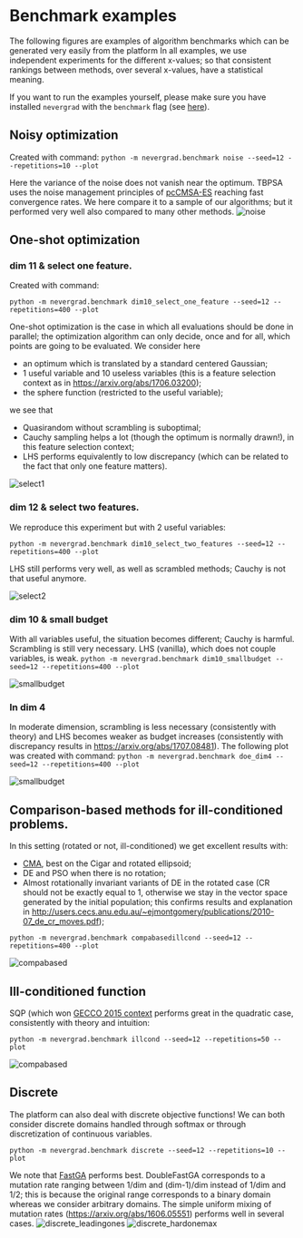 # Benchmark examples


The following figures are examples of algorithm benchmarks which can be generated very easily from the platform
In all examples, we use independent experiments for the different x-values; so that consistent rankings between methods, over several x-values, have a statistical meaning.

If you want to run the examples yourself, please make sure you have installed `nevergrad` with the `benchmark` flag (see [here](benchmarking.md)).

## Noisy optimization

Created with command: `python -m nevergrad.benchmark noise --seed=12 --repetitions=10 --plot`

Here the variance of the noise does not vanish near the optimum.
TBPSA uses the noise management principles of [pcCMSA-ES](https://homepages.fhv.at/hgb/New-Papers/PPSN16_HB16.pdf) reaching fast convergence rates. We here compare it to a sample of our algorithms; but it performed very well also compared to many other methods.
![noise](resources/noise_r400s12_xpresults_namecigar,rotationTrue.png)


## One-shot optimization
### dim 11 & select one feature.

Created with command:

`python -m nevergrad.benchmark dim10_select_one_feature --seed=12 --repetitions=400 --plot`

One-shot optimization is the case in which all evaluations should be done in parallel; the optimization algorithm can only decide, once and for all, which points are going to be evaluated. We consider here

- an optimum which is translated by a standard centered Gaussian;
- 1 useful variable and 10 useless variables (this is a feature selection context as in https://arxiv.org/abs/1706.03200);
- the sphere function (restricted to the useful variable);

we see that

- Quasirandom without scrambling is suboptimal;
- Cauchy sampling helps a lot (though the optimum is normally drawn!), in this feature selection context;
- LHS performs equivalently to low discrepancy (which can be related to the fact that only one feature matters).

![select1](resources/dim10_select_one_feature_r400s12_xpresults.png)


### dim 12 & select two features.
We reproduce this experiment but with 2 useful variables:

`python -m nevergrad.benchmark dim10_select_two_features --seed=12 --repetitions=400 --plot`

LHS still performs very well, as well as scrambled methods; Cauchy is not that useful anymore.

![select2](resources/dim10_select_two_features_r400s12_xpresults.png)


### dim 10 & small budget

With all variables useful, the situation becomes different; Cauchy is harmful. Scrambling is still very necessary. LHS (vanilla), which does not couple variables, is weak.
`python -m nevergrad.benchmark dim10_smallbudget --seed=12 --repetitions=400 --plot`

![smallbudget](resources/dim10_smallbudget_r400s12_xpresults.png)


### In dim 4

In moderate dimension, scrambling is less necessary (consistently with theory) and LHS becomes weaker as budget increases (consistently with discrepancy results in https://arxiv.org/abs/1707.08481).
The following plot was created with command: `python -m nevergrad.benchmark doe_dim4 --seed=12 --repetitions=400 --plot`

![smallbudget](resources/doe_dim4_r400s12_xpresults.png)


## Comparison-based methods for ill-conditioned problems.
In this setting (rotated or not, ill-conditioned) we get excellent results with:
 - [CMA](https://hal.inria.fr/inria-00583669/en/), best on the Cigar and rotated ellipsoid;
 - DE and PSO when there is no rotation;
 - Almost rotationally invariant variants of DE in the rotated case (CR should not be exactly equal to 1, otherwise we stay in the vector space generated by the initial population; this confirms results and explanation in http://users.cecs.anu.edu.au/~ejmontgomery/publications/2010-07_de_cr_moves.pdf);

`python -m nevergrad.benchmark compabasedillcond --seed=12 --repetitions=400 --plot`

![compabased](resources/compabasedillcond_r400s12_xpresults_nameellipsoid,rotationTrue.png)


## Ill-conditioned function
SQP (which won [GECCO 2015 context](https://www.artelys.com/news/159/16/KNITRO-wins-the-GECCO-2015-Black-Box-Optimization-Competitionperformed) performs great in the quadratic case, consistently with theory and intuition:

`python -m nevergrad.benchmark illcond --seed=12 --repetitions=50 --plot`

![compabased](resources/illcond_r50s12_xpresults_namecigar,rotationTrue.png)



## Discrete
The platform can also deal with discrete objective functions! We can both consider discrete domains handled through softmax or through discretization of continuous variables.

`python -m nevergrad.benchmark discrete --seed=12 --repetitions=10 --plot`

We note that [FastGA](https://arxiv.org/abs/1703.03334) performs best. DoubleFastGA corresponds to a mutation rate ranging between 1/dim and (dim-1)/dim instead of 1/dim and 1/2; this is because the original range corresponds to a binary domain whereas we consider arbitrary domains. The simple uniform mixing of mutation rates (https://arxiv.org/abs/1606.05551) performs well in several cases.
![discrete_leadingones](resources/small_discrete_r10s12_xpresults_dimension330,namehardleadingones5,useless_variables300.png)
![discrete_hardonemax](resources/small_discrete_r10s12_xpresults_dimension330,namehardonemax5,useless_variables300.png)
